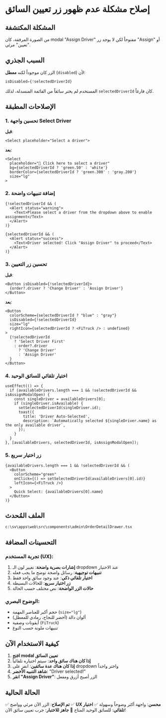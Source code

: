 # إصلاح مشكلة عدم ظهور زر تعيين السائق

## المشكلة المكتشفة
من الصورة المرفقة، كان modal "Assign Driver" مفتوحاً لكن لا يوجد زر "Assign" أو "تعيين" مرئي.

## السبب الجذري
الزر كان موجوداً لكنه **معطل** (`disabled`) لأن:
```typescript
isDisabled={!selectedDriverId}
```

المستخدم لم يختر سائقاً من القائمة المنسدلة، لذلك `selectedDriverId` كان فارغاً.

## الإصلاحات المطبقة

### 1. تحسين واجهة Select Driver
**قبل**:
```tsx
<Select placeholder="Select a driver">
```

**بعد**:
```tsx
<Select
  placeholder="👤 Click here to select a driver"
  bg={selectedDriverId ? 'green.50' : 'white'}
  borderColor={selectedDriverId ? 'green.300' : 'gray.200'}
  size="lg"
>
```

### 2. إضافة تنبيهات واضحة
```tsx
{!selectedDriverId && (
  <Alert status="warning">
    <Text>Please select a driver from the dropdown above to enable assignment</Text>
  </Alert>
)}

{selectedDriverId && (
  <Alert status="success">
    <Text>Driver selected! Click "Assign Driver" to proceed</Text>
  </Alert>
)}
```

### 3. تحسين زر التعيين
**قبل**:
```tsx
<Button isDisabled={!selectedDriverId}>
  {order?.driver ? 'Change Driver' : 'Assign Driver'}
</Button>
```

**بعد**:
```tsx
<Button 
  colorScheme={selectedDriverId ? "blue" : "gray"}
  isDisabled={!selectedDriverId}
  size="lg"
  rightIcon={selectedDriverId ? <FiTruck /> : undefined}
>
  {!selectedDriverId 
    ? 'Select Driver First' 
    : order?.driver 
      ? 'Change Driver' 
      : 'Assign Driver'
  }
</Button>
```

### 4. اختيار تلقائي للسائق الوحيد
```tsx
useEffect(() => {
  if (availableDrivers.length === 1 && !selectedDriverId && isAssignModalOpen) {
    const singleDriver = availableDrivers[0];
    if (singleDriver.isAvailable) {
      setSelectedDriverId(singleDriver.id);
      toast({
        title: 'Driver Auto-Selected',
        description: `Automatically selected ${singleDriver.name} as the only available driver`,
      });
    }
  }
}, [availableDrivers, selectedDriverId, isAssignModalOpen]);
```

### 5. زر اختيار سريع
```tsx
{availableDrivers.length === 1 && !selectedDriverId && (
  <Button
    colorScheme="green"
    onClick={() => setSelectedDriverId(availableDrivers[0].id)}
    leftIcon={<FiTruck />}
  >
    Quick Select: {availableDrivers[0].name}
  </Button>
)}
```

## الملف المُحدث
```
c:\sv\apps\web\src\components\admin\OrderDetailDrawer.tsx
```

## التحسينات المضافة

### تجربة المستخدم (UX):
1. **إشارات بصرية واضحة**: تغيير لون الـ dropdown عند الاختيار
2. **تنبيهات توجيهية**: رسائل واضحة توضح ما يجب فعله
3. **اختيار تلقائي ذكي**: عند وجود سائق واحد فقط
4. **زر اختيار سريع**: للحالات البسيطة
5. **حالات الزر الواضحة**: نص مختلف حسب الحالة

### الوضوح البصري:
- حجم أكبر للعناصر المهمة (`size="lg"`)
- ألوان دالة (أخضر للنجاح، رمادي للمعطل)
- أيقونات وصفية (`FiTruck`)
- تنبيهات ملونة حسب النوع

## كيفية الاستخدام الآن

1. **افتح modal تعيين السائق**
2. **إذا كان هناك سائق واحد**: سيتم اختياره تلقائياً
3. **إذا كان هناك عدة سائقين**: انقر على dropdown واختر واحداً
4. **شاهد التنبيه الأخضر**: "Driver selected!"
5. **انقر "Assign Driver"**: الزر أصبح أزرق ومفعل

## الحالة الحالية
✅ **تم الإصلاح**: الزر الآن مرئي وواضح
✅ **UX محسن**: واجهة أكثر وضوحاً وسهولة
✅ **اختيار تلقائي**: للسائق الوحيد المتاح
🎯 **جاهز للاختبار**: جرب تعيين سائق الآن!